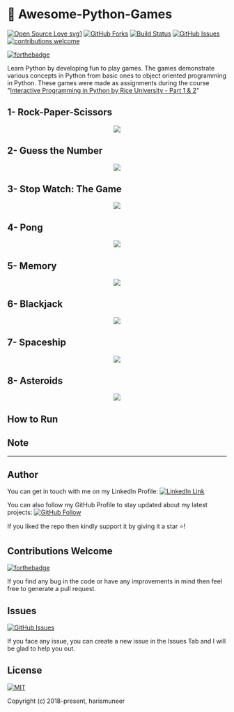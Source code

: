 
# 🎉 Awesome-Python-Games  

[![Open Source Love svg1](https://badges.frapsoft.com/os/v1/open-source.svg?v=103)](#)
[![GitHub Forks](https://img.shields.io/github/forks/harismuneer/Awesome-Python-Games.svg?style=social&label=Fork&maxAge=2592000)](https://www.github.com/harismuneer/Awesome-Python-Games/fork)
[![Build Status](https://semaphoreapp.com/api/v1/projects/d4cca506-99be-44d2-b19e-176f36ec8cf1/128505/badge.svg)](#)
[![GitHub Issues](https://img.shields.io/github/issues/harismuneer/Awesome-Python-Games.svg?style=flat&label=Issues&maxAge=2592000)](https://www.github.com/harismuneer/Awesome-Python-Games/issues)
[![contributions welcome](https://img.shields.io/badge/contributions-welcome-brightgreen.svg?style=flat&label=Contributions&colorA=red&colorB=black	)](#)

[![forthebadge](https://forthebadge.com/images/badges/made-with-python.svg)](#)

Learn Python by developing fun to play games. The games demonstrate various concepts in Python from basic ones to object oriented programming in Python. These games were made as assignments during the course "[Interactive Programming in Python by Rice University - Part 1 & 2](https://www.coursera.org/learn/interactive-python-1)"

## 1- Rock-Paper-Scissors
<p align="center">
  <img src="../master/gameplays/gameplay1"/>
  </p>

## 2- Guess the Number
<p align="center">
  <img src="../master/gameplays/gameplay2"/>
  </p>

## 3- Stop Watch: The Game
<p align="center">
  <img src="../master/gameplays/gameplay3"/>
  </p>

## 4- Pong
<p align="center">
  <img src="../master/gameplays/gameplay4"/>
  </p>

## 5- Memory
<p align="center">
  <img src="../master/gameplays/gameplay5"/>
  </p>

## 6- Blackjack
<p align="center">
  <img src="../master/gameplays/gameplay6"/>
  </p>

## 7- Spaceship
<p align="center">
  <img src="../master/gameplays/gameplay7"/>
  </p>

## 8- Asteroids
<p align="center">
  <img src="../master/gameplays/gameplay8"/>
  </p>


## How to Run


## Note

-----------------------------
## Author
You can get in touch with me on my LinkedIn Profile: [![LinkedIn Link](https://img.shields.io/badge/Connect-harismuneer-blue.svg?logo=linkedin&longCache=true&style=social&label=Connect
)](https://www.linkedin.com/in/harismuneer)

You can also follow my GitHub Profile to stay updated about my latest projects: [![GitHub Follow](https://img.shields.io/badge/Connect-harismuneer-blue.svg?logo=Github&longCache=true&style=social&label=Follow)](https://github.com/harismuneer)

If you liked the repo then kindly support it by giving it a star ⭐!

## Contributions Welcome
[![forthebadge](https://forthebadge.com/images/badges/built-with-love.svg)](#)

If you find any bug in the code or have any improvements in mind then feel free to generate a pull request.

## Issues
[![GitHub Issues](https://img.shields.io/github/issues/harismuneer/Awesome-Python-Games.svg?style=flat&label=Issues&maxAge=2592000)](https://www.github.com/harismuneer/Awesome-Python-Games/issues)

If you face any issue, you can create a new issue in the Issues Tab and I will be glad to help you out.

## License
[![MIT](https://img.shields.io/cocoapods/l/AFNetworking.svg?style=style&label=License&maxAge=2592000)](../master/LICENSE)

Copyright (c) 2018-present, harismuneer                                                        
